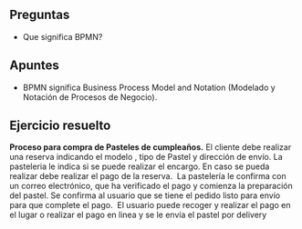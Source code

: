 ## Preguntas

- Que significa BPMN?

## Apuntes

- BPMN significa Business Process Model and Notation (Modelado y Notación de Procesos de Negocio). 

## Ejercicio resuelto

**Proceso para compra de Pasteles de cumpleaños.**
El cliente debe realizar una reserva indicando el modelo , tipo de Pastel y dirección de envío. La pasteleria le indica si se puede realizar el encargo. En caso se pueda realizar debe realizar el pago de la reserva. 
La pastelería le confirma con un correo electrónico, que ha verificado el pago y comienza la preparación del pastel.
Se confirma al usuario que se tiene el pedido listo para envío para que complete el pago. 
El usuario puede recoger y realizar el pago en el lugar o realizar el pago en linea y se le envía el pastel por delivery

